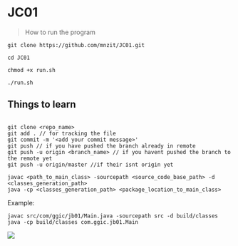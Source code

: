 # JC01

> How to run the program

```
git clone https://github.com/mnzit/JC01.git
```
```
cd JC01
```
```
chmod +x run.sh
```
```
./run.sh
```

## Things to learn
```

git clone <repo_name>
git add . // for tracking the file
git commit -m '<add your commit message>'
git push // if you have pushed the branch already in remote
git push -u origin <branch_name> // if you havent pushed the branch to the remote yet
git push -u origin/master //if their isnt origin yet
```

```
javac <path_to_main_class> -sourcepath <source_code_base_path> -d <classes_generation_path>
java -cp <classes_generation_path> <package_location_to_main_class>
```
Example: 
```
javac src/com/ggic/jb01/Main.java -sourcepath src -d build/classes
java -cp build/classes com.ggic.jb01.Main
```

[![](https://opencollective.com/html-react-parser/contributors.svg?width=890&button=false)](https://github.com/mnzit/JC01/graphs/contributors)

